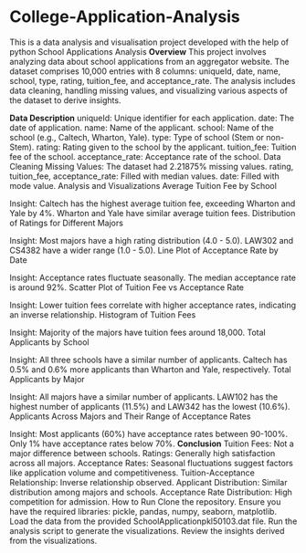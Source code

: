 # College-Application-Analysis
This is a data analysis and visualisation project developed with the help of python
School Applications Analysis
**Overview**
This project involves analyzing data about school applications from an aggregator website. The dataset comprises 10,000 entries with 8 columns: uniqueId, date, name, school, type, rating, tuition_fee, and acceptance_rate. The analysis includes data cleaning, handling missing values, and visualizing various aspects of the dataset to derive insights.

**Data Description**
uniqueId: Unique identifier for each application.
date: The date of application.
name: Name of the applicant.
school: Name of the school (e.g., Caltech, Wharton, Yale).
type: Type of school (Stem or non-Stem).
rating: Rating given to the school by the applicant.
tuition_fee: Tuition fee of the school.
acceptance_rate: Acceptance rate of the school.
Data Cleaning
Missing Values: The dataset had 2.21875% missing values.
rating, tuition_fee, acceptance_rate: Filled with median values.
date: Filled with mode value.
Analysis and Visualizations
Average Tuition Fee by School

Insight: Caltech has the highest average tuition fee, exceeding Wharton and Yale by 4%. Wharton and Yale have similar average tuition fees.
Distribution of Ratings for Different Majors

Insight: Most majors have a high rating distribution (4.0 - 5.0). LAW302 and CS4382 have a wider range (1.0 - 5.0).
Line Plot of Acceptance Rate by Date

Insight: Acceptance rates fluctuate seasonally. The median acceptance rate is around 92%.
Scatter Plot of Tuition Fee vs Acceptance Rate

Insight: Lower tuition fees correlate with higher acceptance rates, indicating an inverse relationship.
Histogram of Tuition Fees

Insight: Majority of the majors have tuition fees around 18,000.
Total Applicants by School

Insight: All three schools have a similar number of applicants. Caltech has 0.5% and 0.6% more applicants than Wharton and Yale, respectively.
Total Applicants by Major

Insight: All majors have a similar number of applicants. LAW102 has the highest number of applicants (11.5%) and LAW342 has the lowest (10.6%).
Applicants Across Majors and Their Range of Acceptance Rates

Insight: Most applicants (60%) have acceptance rates between 90-100%. Only 1% have acceptance rates below 70%.
**Conclusion**
Tuition Fees: Not a major difference between schools.
Ratings: Generally high satisfaction across all majors.
Acceptance Rates: Seasonal fluctuations suggest factors like application volume and competitiveness.
Tuition-Acceptance Relationship: Inverse relationship observed.
Applicant Distribution: Similar distribution among majors and schools.
Acceptance Rate Distribution: High competition for admission.
How to Run
Clone the repository.
Ensure you have the required libraries: pickle, pandas, numpy, seaborn, matplotlib.
Load the data from the provided SchoolApplicationpkl50103.dat file.
Run the analysis script to generate the visualizations.
Review the insights derived from the visualizations.

